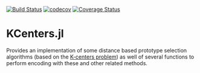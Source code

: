 [![Build Status](https://travis-ci.org/sadit/KCenters.jl.svg?branch=master)](https://travis-ci.org/sadit/KCenters.jl)
[![codecov](https://codecov.io/gh/sadit/KCenters.jl/branch/master/graph/badge.svg)](https://codecov.io/gh/sadit/KCenters.jl)
[![Coverage Status](https://coveralls.io/repos/github/sadit/KCenters.jl/badge.svg?branch=master)](https://coveralls.io/github/sadit/KCenters.jl?branch=master)
# KCenters.jl

Provides an implementation of some distance based prototype selection algorithms
(based on the [K-centers problem](https://en.wikipedia.org/wiki/Metric_k-center))
as well of several functions to perform encoding with these and other related methods.



